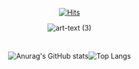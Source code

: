 <div align="center">

[![Hits](https://hits.seeyoufarm.com/api/count/incr/badge.svg?url=https%3A%2F%2Fgithub.com%2Fyeeed711&count_bg=%2379C83D&title_bg=%23555555&icon=&icon_color=%23E7E7E7&title=hits&edge_flat=false)](https://hits.seeyoufarm.com)

![art-text (3)](https://user-images.githubusercontent.com/97894417/177003158-4b5826c1-3bd5-4ea9-b0e9-7954969a3f0d.svg)


#
![Anurag's GitHub stats](https://github-readme-stats.vercel.app/api?username=yeeed711&theme=vue&show_icons=true)![Top Langs](https://github-readme-stats.vercel.app/api/top-langs/?username=yeeed711&layout=compact&theme=vue)



</div>
